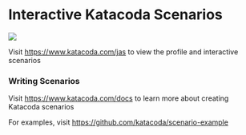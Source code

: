 # Interactive Katacoda Scenarios

[![](http://shields.katacoda.com/katacoda/jas/count.svg)](https://www.katacoda.com/jas "Get your profile on Katacoda.com")

Visit https://www.katacoda.com/jas to view the profile and interactive scenarios

### Writing Scenarios
Visit https://www.katacoda.com/docs to learn more about creating Katacoda scenarios

For examples, visit https://github.com/katacoda/scenario-example
